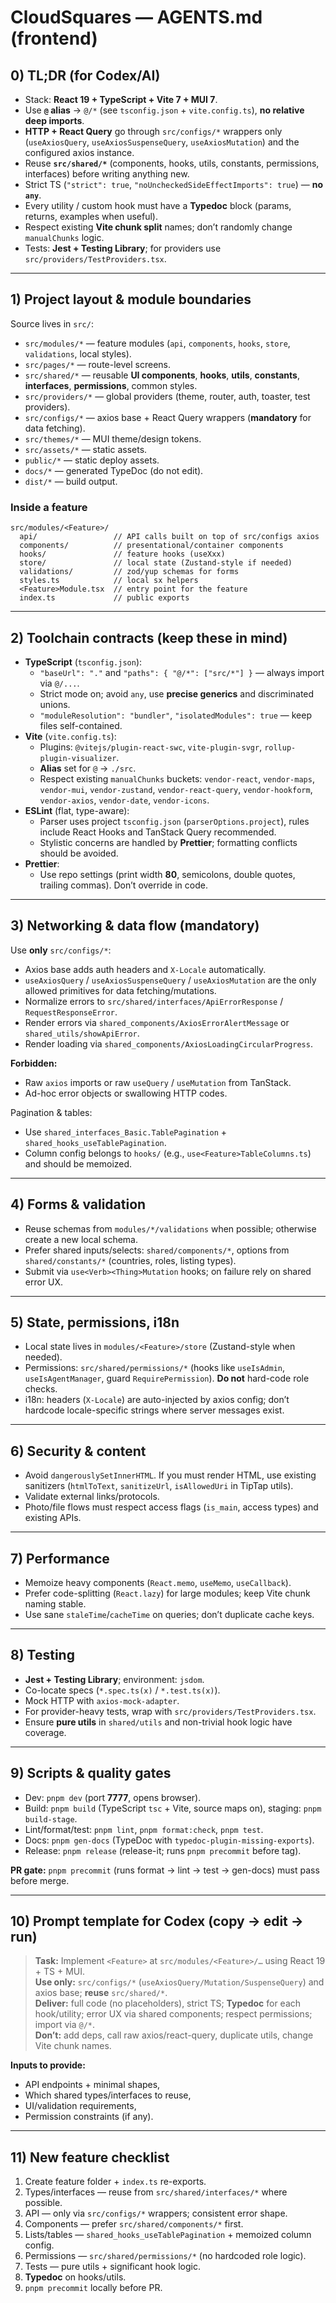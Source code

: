 # CloudSquares — AGENTS.md (frontend)

## 0) TL;DR (for Codex/AI)

- Stack: **React 19 + TypeScript + Vite 7 + MUI 7**.
- Use **`@` alias** → `@/*` (see `tsconfig.json` + `vite.config.ts`), **no relative deep imports**.
- **HTTP + React Query** go through `src/configs/*` wrappers only (`useAxiosQuery`, `useAxiosSuspenseQuery`, `useAxiosMutation`) and the configured axios instance.
- Reuse **`src/shared/*`** (components, hooks, utils, constants, permissions, interfaces) before writing anything new.
- Strict TS (`"strict": true`, `"noUncheckedSideEffectImports": true`) — **no `any`**.
- Every utility / custom hook must have a **Typedoc** block (params, returns, examples when useful).
- Respect existing **Vite chunk split** names; don’t randomly change `manualChunks` logic.
- Tests: **Jest + Testing Library**; for providers use `src/providers/TestProviders.tsx`.

---

## 1) Project layout & module boundaries

Source lives in `src/`:

- `src/modules/*` — feature modules (`api`, `components`, `hooks`, `store`, `validations`, local styles).
- `src/pages/*` — route-level screens.
- `src/shared/*` — reusable **UI components**, **hooks**, **utils**, **constants**, **interfaces**, **permissions**, common styles.
- `src/providers/*` — global providers (theme, router, auth, toaster, test providers).
- `src/configs/*` — axios base + React Query wrappers (**mandatory** for data fetching).
- `src/themes/*` — MUI theme/design tokens.
- `src/assets/*` — static assets.
- `public/*` — static deploy assets.
- `docs/*` — generated TypeDoc (do not edit).
- `dist/*` — build output.

### Inside a feature

```
src/modules/<Feature>/
  api/                 // API calls built on top of src/configs axios
  components/          // presentational/container components
  hooks/               // feature hooks (useXxx)
  store/               // local state (Zustand-style if needed)
  validations/         // zod/yup schemas for forms
  styles.ts            // local sx helpers
  <Feature>Module.tsx  // entry point for the feature
  index.ts             // public exports
```

---

## 2) Toolchain contracts (keep these in mind)

- **TypeScript** (`tsconfig.json`):
  - `"baseUrl": "."` and `"paths": { "@/*": ["src/*"] }` — always import via `@/...`.
  - Strict mode on; avoid `any`, use **precise generics** and discriminated unions.
  - `"moduleResolution": "bundler"`, `"isolatedModules": true` — keep files self-contained.
- **Vite** (`vite.config.ts`):
  - Plugins: `@vitejs/plugin-react-swc`, `vite-plugin-svgr`, `rollup-plugin-visualizer`.
  - **Alias** set for `@` → `./src`.
  - Respect existing `manualChunks` buckets: `vendor-react`, `vendor-maps`, `vendor-mui`, `vendor-zustand`, `vendor-react-query`, `vendor-hookform`, `vendor-axios`, `vendor-date`, `vendor-icons`.
- **ESLint** (flat, type-aware):
  - Parser uses project `tsconfig.json` (`parserOptions.project`), rules include React Hooks and TanStack Query recommended.
  - Stylistic concerns are handled by **Prettier**; formatting conflicts should be avoided.
- **Prettier**:
  - Use repo settings (print width **80**, semicolons, double quotes, trailing commas). Don’t override in code.

---

## 3) Networking & data flow (mandatory)

Use **only** `src/configs/*`:

- Axios base adds auth headers and `X-Locale` automatically.
- `useAxiosQuery` / `useAxiosSuspenseQuery` / `useAxiosMutation` are the only allowed primitives for data fetching/mutations.
- Normalize errors to `src/shared/interfaces/ApiErrorResponse` / `RequestResponseError`.
- Render errors via `shared_components/AxiosErrorAlertMessage` or `shared_utils/showApiError`.
- Render loading via `shared_components/AxiosLoadingCircularProgress`.

**Forbidden:**

- Raw `axios` imports or raw `useQuery` / `useMutation` from TanStack.
- Ad-hoc error objects or swallowing HTTP codes.

Pagination & tables:

- Use `shared_interfaces_Basic.TablePagination` + `shared_hooks_useTablePagination`.
- Column config belongs to `hooks/` (e.g., `use<Feature>TableColumns.ts`) and should be memoized.

---

## 4) Forms & validation

- Reuse schemas from `modules/*/validations` when possible; otherwise create a new local schema.
- Prefer shared inputs/selects: `shared/components/*`, options from `shared/constants/*` (countries, roles, listing types).
- Submit via `use<Verb><Thing>Mutation` hooks; on failure rely on shared error UX.

---

## 5) State, permissions, i18n

- Local state lives in `modules/<Feature>/store` (Zustand-style when needed).
- Permissions: `src/shared/permissions/*` (hooks like `useIsAdmin`, `useIsAgentManager`, guard `RequirePermission`). **Do not** hard-code role checks.
- i18n: headers (`X-Locale`) are auto-injected by axios config; don’t hardcode locale-specific strings where server messages exist.

---

## 6) Security & content

- Avoid `dangerouslySetInnerHTML`. If you must render HTML, use existing sanitizers (`htmlToText`, `sanitizeUrl`, `isAllowedUri` in TipTap utils).
- Validate external links/protocols.
- Photo/file flows must respect access flags (`is_main`, access types) and existing APIs.

---

## 7) Performance

- Memoize heavy components (`React.memo`, `useMemo`, `useCallback`).
- Prefer code-splitting (`React.lazy`) for large modules; keep Vite chunk naming stable.
- Use sane `staleTime`/`cacheTime` on queries; don’t duplicate cache keys.

---

## 8) Testing

- **Jest + Testing Library**; environment: `jsdom`.
- Co-locate specs (`*.spec.ts(x)` / `*.test.ts(x)`).
- Mock HTTP with `axios-mock-adapter`.
- For provider-heavy tests, wrap with `src/providers/TestProviders.tsx`.
- Ensure **pure utils** in `shared/utils` and non-trivial hook logic have coverage.

---

## 9) Scripts & quality gates

- Dev: `pnpm dev` (port **7777**, opens browser).
- Build: `pnpm build` (TypeScript `tsc` + Vite, source maps on), staging: `pnpm build-stage`.
- Lint/format/test: `pnpm lint`, `pnpm format:check`, `pnpm test`.
- Docs: `pnpm gen-docs` (TypeDoc with `typedoc-plugin-missing-exports`).
- Release: `pnpm release` (release-it; runs `pnpm precommit` before tag).

**PR gate:** `pnpm precommit` (runs format → lint → test → gen-docs) must pass before merge.

---

## 10) Prompt template for Codex (copy → edit → run)

> **Task:** Implement `<Feature>` at `src/modules/<Feature>/…` using React 19 + TS + MUI.  
> **Use only:** `src/configs/*` (`useAxiosQuery/Mutation/SuspenseQuery`) and axios base; **reuse** `src/shared/*`.  
> **Deliver:** full code (no placeholders), strict TS; **Typedoc** for each hook/utility; error UX via shared components; respect permissions; import via `@/*`.  
> **Don’t:** add deps, call raw axios/react-query, duplicate utils, change Vite chunk names.

**Inputs to provide:**

- API endpoints + minimal shapes,
- Which shared types/interfaces to reuse,
- UI/validation requirements,
- Permission constraints (if any).

---

## 11) New feature checklist

1. Create feature folder + `index.ts` re-exports.
2. Types/interfaces — reuse from `src/shared/interfaces/*` where possible.
3. API — only via `src/configs/*` wrappers; consistent error shape.
4. Components — prefer `src/shared/components/*` first.
5. Lists/tables — `shared_hooks_useTablePagination` + memoized column config.
6. Permissions — `src/shared/permissions/*` (no hardcoded role logic).
7. Tests — pure utils + significant hook logic.
8. **Typedoc** on hooks/utils.
9. `pnpm precommit` locally before PR.
